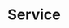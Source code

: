 ---
title: "Service"
description: "What do you do?"
draft: false
bg_image: "images/featue-bg.jpg"
---